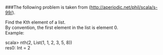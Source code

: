 ###The following problem is taken from (http://aperiodic.net/phil/scala/s-99/).
<p>
Find the Kth element of a list.<br/>
By convention, the first element in the list is element 0.<br/>
Example:<br/>

scala> nth(2, List(1, 1, 2, 3, 5, 8))<br/>
res0: Int = 2<br/>
</p>
